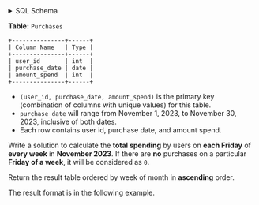 <details>
<summary> SQL Schema</summary>

```sql
DROP TABLE IF EXISTS Purchases;

CREATE TABLE IF NOT EXISTS
  Purchases (user_id int, purchase_date date, amount_spend int);

INSERT INTO
  Purchases 
VALUES
  (user_id, purchase_date, amount_spend) values ('11', '2023-11-07', '1126'),
  (user_id, purchase_date, amount_spend) values ('15', '2023-11-30', '7473'),
  (user_id, purchase_date, amount_spend) values ('17', '2023-11-14', '2414'),
  (user_id, purchase_date, amount_spend) values ('12', '2023-11-24', '9692'),
  (user_id, purchase_date, amount_spend) values ('8', '2023-11-03', '5117'),
  (user_id, purchase_date, amount_spend) values ('1', '2023-11-16', '5241'),
  (user_id, purchase_date, amount_spend) values ('10', '2023-11-12', '8266'),
  (user_id, purchase_date, amount_spend) values ('13', '2023-11-24', '12000');
```

</details>

**Table:** `Purchases`

```
+---------------+------+
| Column Name   | Type |
+---------------+------+
| user_id       | int  |
| purchase_date | date |
| amount_spend  | int  |
+---------------+------+
```

- `(user_id, purchase_date, amount_spend)` is the primary key (combination of columns with unique values) for this table.
- `purchase_date` will range from November 1, 2023, to November 30, 2023, inclusive of both dates.
- Each row contains user id, purchase date, and amount spend.

Write a solution to calculate the **total spending** by users on **each Friday** of **every week** in **November 2023**. If there are **no** purchases on a particular **Friday of a week**, it will be considered as `0`.

Return the result table ordered by week of month in **ascending** order.

The result format is in the following example.
